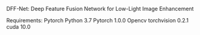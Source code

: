 DFF-Net: Deep Feature Fusion Network for Low-Light Image Enhancement


Requirements:
Pytorch
Python 3.7
Pytorch 1.0.0
Opencv
torchvision 0.2.1
cuda 10.0
